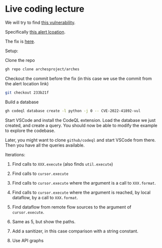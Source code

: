 # Live coding lecture

We will try to find [this vulnerability](https://github.com/advisories/GHSA-gmpq-xrxj-xh8m).

Specifically [this alert lcoation](https://github.com/archesproject/arches/blob/75ce8f7cb9c08caf608569797a40ca9be585b182/arches/app/models/concept.py#L1216).

The fix is [here](https://github.com/archesproject/arches/commit/7ed53e23a616edf3301d95814d9d64de5e3072a9#diff-6c34f3faa78f4c83b9ee63a2f911d34ac78824f88b97525123ff0c3204a7bcf2L1179-R1213).

Setup:

Clone the repo

```bash
gh repo clone archesproject/arches
```

Checkout the commit before the fix (in this case we use the commit from the alert location link)

```bash
git checkout 233b21f
```

Build a database

```bash
gh codeql database create -l python -j 0 -- CVE-2022-41892-vul
```

Start VSCode and install the CodeQL extension. Load the database we just created, and create a query. You should now be able to modify the example to explore the codebase.

Later, you might want to clone `github/codeql` and start VSCode from there. Then you have all the queries available.

Iterations:

1. Find calls to `XXX.execute`
   (also finds `util.execute`)

2. Find calls to `cursor.execute`

3. Find calls to `cursor.execute` where the argument is a call to `XXX.format`.

4. Find calls to `cursor.execute` where the argument is reached, by local dataflow, by a call to `XXX.format`.

5. Find dataflow from remote flow sources to the argument of `cursor.execute`.

6. Same as 5, but show the paths.

7. Add a sanitizer, in this case comparison with a string constant.

8. Use API graphs
